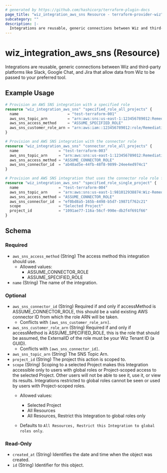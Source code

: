 ```yaml
---
# generated by https://github.com/hashicorp/terraform-plugin-docs
page_title: "wiz_integration_aws_sns Resource - terraform-provider-wiz"
subcategory: ""
description: |-
  Integrations are reusable, generic connections between Wiz and third-party platforms like Slack, Google Chat, and Jira that allow data from Wiz to be passed to your preferred tool.
---
```


# wiz_integration_aws_sns (Resource)

Integrations are reusable, generic connections between Wiz and third-party platforms like Slack, Google Chat, and Jira that allow data from Wiz to be passed to your preferred tool.

## Example Usage

```terraform
# Provision an AWS SNS integration with a specified role
resource "wiz_integration_aws_sns" "specified_role_all_projects" {
  name                      = "test-terraform-001"
  aws_sns_topic_arn         = "arn:aws:sns:us-east-1:123456789012:RemediationTopic"
  aws_sns_access_method     = "ASSUME_SPECIFIED_ROLE"
  aws_sns_customer_role_arn = "arn:aws:iam::123456789012:role/RemediationRole"
}

# Provision and AWS SNS integration with the connector role
resource "wiz_integration_aws_sns" "connector_role_all_projects" {
  name                  = "test-terraform-003"
  aws_sns_topic_arn     = "arn:aws:sns:us-east-1:123456789012:RemediationTopic"
  aws_sns_access_method = "ASSUME_CONNECTOR_ROLE"
  aws_sns_connector_id  = "ab48ad5e-44fb-48f8-9899-24ee4ed974c1"
}

# Provision and AWS SNS integration that uses the connector role role for a specified project
resource "wiz_integration_aws_sns" "specified_role_single_project" {
  name                  = "test-terraform-004"
  aws_sns_topic_arn     = "arn:aws:sns:us-east-1:981012938874:Wiz-Remediation-Issues-Topic"
  aws_sns_access_method = "ASSUME_CONNECTOR_ROLE"
  aws_sns_connector_id  = "ef0bd8a5-165b-4498-b5d7-19871f762c21"
  scope                 = "Selected Project"
  project_id            = "1091ae77-116a-56cf-990e-db2f4f691f66"
}
```

<!-- schema generated by tfplugindocs -->
## Schema

### Required

- `aws_sns_access_method` (String) The access method this integration should use. 
    - Allowed values: 
        - ASSUME_CONNECTOR_ROLE
        - ASSUME_SPECIFIED_ROLE
- `name` (String) The name of the integration.

### Optional

- `aws_sns_connector_id` (String) Required if and only if accessMethod is ASSUME_CONNECTOR_ROLE, this should be a valid existing AWS connector ID from which the role ARN will be taken.
    - Conflicts with `[aws_sns_customer_role_arn]`.
- `aws_sns_customer_role_arn` (String) Required if and only if accessMethod is ASSUME_SPECIFIED_ROLE, this is the role that should be assumed, the ExternalID of the role must be your Wiz Tenant ID (a GUID).
    - Conflicts with `[aws_sns_connector_id]`.
- `aws_sns_topic_arn` (String) The SNS Topic Arn.
- `project_id` (String) The project this action is scoped to.
- `scope` (String) Scoping to a selected Project makes this Integration accessible only to users with global roles or Project-scoped access to the selected Project. Other users will not be able to see it, use it, or view its results. Integrations restricted to global roles cannot be seen or used by users with Project-scoped roles. 
    - Allowed values: 
        - Selected Project
        - All Resources
        - All Resources, Restrict this Integration to global roles only

    - Defaults to `All Resources, Restrict this Integration to global roles only`.

### Read-Only

- `created_at` (String) Identifies the date and time when the object was created.
- `id` (String) Identifier for this object.
